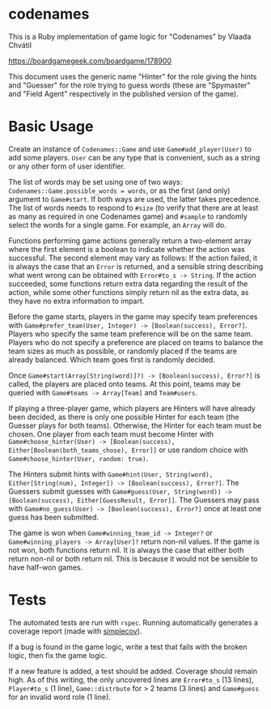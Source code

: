# codenames

This is a Ruby implementation of game logic for "Codenames" by Vlaada Chvátil

https://boardgamegeek.com/boardgame/178900

This document uses the generic name "Hinter" for the role giving the hints and "Guesser" for the role trying to guess words (these are "Spymaster" and "Field Agent" respectively in the published version of the game).

# Basic Usage

Create an instance of `Codenames::Game` and use `Game#add_player(User)` to add some players.
`User` can be any type that is convenient, such as a string or any other form of user identifier.

The list of words may be set using one of two ways: `Codenames::Game.possible_words = words`, or as the first (and only) argument to `Game#start`.
If both ways are used, the latter takes precedence.
The list of words needs to respond to `#size` (to verify that there are at least as many as required in one Codenames game) and `#sample` to randomly select the words for a single game.
For example, an `Array` will do.

Functions performing game actions generally return a two-element array where the first element is a boolean to indicate whether the action was successful.
The second element may vary as follows:
If the action failed, it is always the case that an `Error` is returned, and a sensible string describing what went wrong can be obtained with `Error#to_s -> String`.
If the action succeeded, some functions return extra data regarding the result of the action, while some other functions simply return nil as the extra data, as they have no extra information to impart.

Before the game starts, players in the game may specify team preferences with `Game#prefer_team(User, Integer) -> [Boolean(success), Error?]`.
Players who specify the same team preference will be on the same team.
Players who do not specify a preference are placed on teams to balance the team sizes as much as possible, or randomly placed if the teams are already balanced.
Which team goes first is randomly decided.

Once `Game#start(Array[String(word)]?) -> [Boolean(success), Error?]` is called, the players are placed onto teams.
At this point, teams may be queried with `Game#teams -> Array[Team]` and `Team#users`.

If playing a three-player game, which players are Hinters will have already been decided, as there is only one possible Hinter for each team (the Guesser plays for both teams).
Otherwise, the Hinter for each team must be chosen.
One player from each team must become Hinter with `Game#choose_hinter(User) -> [Boolean(success), Either[Boolean(both_teams_chose), Error]]` or use random choice with `Game#choose_hinter(User, random: true)`.

The Hinters submit hints with `Game#hint(User, String(word), Either[String(num), Integer]) -> [Boolean(success), Error?]`.
The Guessers submit guesses with `Game#guess(User, String(word)) -> [Boolean(success), Either[GuessResult, Error]]`.
The Guessers may pass with `Game#no_guess(User) -> [Boolean(success), Error?]` once at least one guess has been submitted.

The game is won when `Game#winning_team_id -> Integer?` or `Game#winning_players -> Array[User]?` return non-nil values.
If the game is not won, both functions return nil.
It is always the case that either both return non-nil or both return nil.
This is because it would not be sensible to have half-won games.

# Tests

The automated tests are run with `rspec`.
Running automatically generates a coverage report (made with [simplecov](https://github.com/colszowka/simplecov)).

If a bug is found in the game logic, write a test that fails with the broken logic, then fix the game logic.

If a new feature is added, a test should be added.
Coverage should remain high.
As of this writing, the only uncovered lines are `Error#to_s` (13 lines), `Player#to_s` (1 line), `Game::distrbute` for > 2 teams (3 lines) and `Game#guess` for an invalid word role (1 line).
